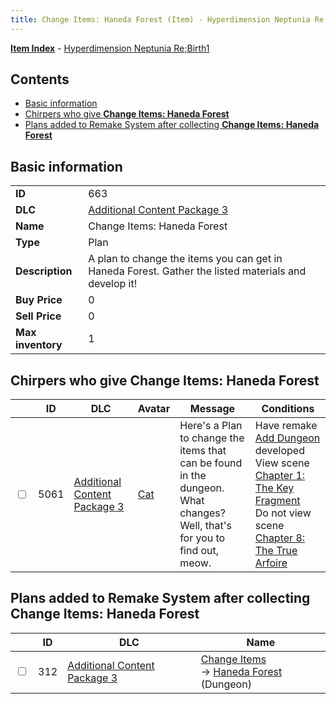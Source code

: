```yaml
---
title: Change Items: Haneda Forest (Item) - Hyperdimension Neptunia Re;Birth1
---
```


[**Item Index**](/neptunia/rb1/item/index.html) - [Hyperdimension Neptunia Re;Birth1](/neptunia/rb1)

## Contents

- [Basic information](#basic-information)
- [Chirpers who give **Change Items: Haneda Forest**](#chirpers-who-give-change-items-haneda-forest)
- [Plans added to Remake System after collecting **Change Items: Haneda Forest**](#plans-added-to-remake-system-after-collecting-change-items-haneda-forest)
## Basic information

|   |   |
| -- | -- |
| **ID** | 663 |
| **DLC** | [Additional Content Package 3](/neptunia/rb1/dlc/12-pack3.html) |
| **Name** | Change Items: Haneda Forest |
| **Type** | Plan |
| **Description** | A plan to change the items you can get in Haneda Forest. Gather the listed materials and develop it! |
| **Buy Price** | 0 |
| **Sell Price** | 0 |
| **Max inventory** | 1 |


## Chirpers who give **Change Items: Haneda Forest**

|    | ID | DLC | Avatar | Message | Conditions |
| -- | -- | --- | ------ | ------- | ---------- |
| <input type="checkbox" id="rb1-chirper-event-12-5061" class="trackbox" /> | 5061 | [Additional Content Package 3](/neptunia/rb1/dlc/12-pack3.html) | [Cat](/neptunia/rb1/undefined/1-226-cat.html) | Here's a Plan to change the items that can be found in the dungeon.<br />What changes? Well, that's for you to find out, meow. | Have remake [Add Dungeon](/neptunia/rb1/remake/12-226-add-dungeon.html) developed<br />View scene [Chapter 1: The Key Fragment](/neptunia/rb1/scene/1-117-chapter-1-the-key-fragment.html)<br />Do not view scene [Chapter 8: The True Arfoire](/neptunia/rb1/scene/1-807-chapter-8-the-true-arfoire.html) |


## Plans added to Remake System after collecting **Change Items: Haneda Forest**

|    | ID | DLC | Name |
| -- | -- | --- | ---- |
| <input type="checkbox" id="rb1-remake-12-312" class="trackbox" /> | 312 | [Additional Content Package 3](/neptunia/rb1/dlc/12-pack3.html) | [Change Items](/neptunia/rb1/remake/12-312-change-items.html)<br /> → [Haneda Forest](/neptunia/rb1/dungeon/12-125-haneda-forest.html) (Dungeon) |
